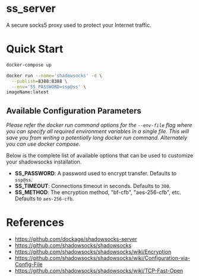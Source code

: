 # ss_server
A secure socks5 proxy used to  protect your Internet traffic.


# Quick Start

```bash
docker-compose up
```

```bash
docker run --name='shadowsocks' -d \
  --publish=8388:8388 \
  --env='SS_PASSWORD=ssp@ss' \
imageName:latest
```


## Available Configuration Parameters

*Please refer the docker run command options for the `--env-file` flag where you can specify all required environment variables in a single file. This will save you from writing a potentially long docker run command. Alternately you can use docker compose.*

Below is the complete list of available options that can be used to customize your shadowsocks installation.

- **SS_PASSWORD**: A password used to encrypt transfer. Defaults to `ssp@ss`.
- **SS_TIMEOUT**: Connections timeout in seconds. Defaults to `300`.
- **SS_METHOD**: The encryption method, "bf-cfb", "aes-256-cfb", etc. Defaults to `aes-256-cfb`.


# References
  * https://github.com/dockage/shadowsocks-server
  * https://github.com/shadowsocks/shadowsocks
  * https://github.com/shadowsocks/shadowsocks/wiki/Encryption
  * https://github.com/shadowsocks/shadowsocks/wiki/Configuration-via-Config-File
  * https://github.com/shadowsocks/shadowsocks/wiki/TCP-Fast-Open
